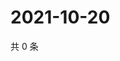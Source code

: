 # 2021-10-20

共 0 条

<!-- BEGIN WEIBO -->
<!-- 最后更新时间 Wed Oct 20 2021 13:12:46 GMT+0800 (China Standard Time) -->

<!-- END WEIBO -->
